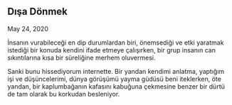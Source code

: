 ## Dışa Dönmek

May 24, 2020

İnsanın vurabileceği en dip durumlardan biri, önemsediği ve etki yaratmak istediği bir konuda kendini ifade etmeye çalışırken, bir grup insanın can sıkıntılarına kısa bir süreliğine merhem oluvermesi.

Sanki bunu hissediyorum internette. Bir yandan kendimi anlatma, yaptığım işi ve düşüncelerimi, dünya görüşümü yayma güdüsü beni iteklerken, öte yandan, bir kaplumbağanın kafasını kabuğuna çekmesine benzer bir dürtü de tam olarak bu korkudan besleniyor.
